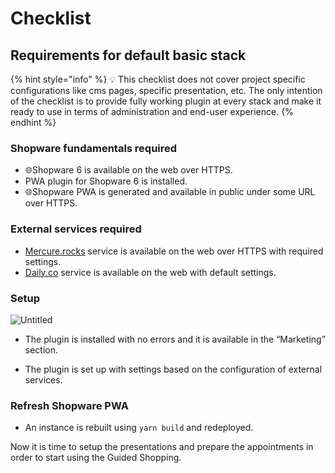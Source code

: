 # Checklist

## Requirements for default basic stack

{% hint style="info" %}
💡 This checklist does not cover project specific configurations like cms pages, specific presentation, etc. The only intention of the checklist is to provide fully working plugin at every stack and make it ready to use in terms of administration and end-user experience.
{% endhint %}

### Shopware fundamentals required

- 🌐Shopware 6 is available on the web over HTTPS.
- PWA plugin for Shopware 6 is installed.
- 🌐Shopware PWA is generated and available in public under some URL over HTTPS.

### External services required

- [Mercure.rocks](http://Mercure.rocks) service is available on the web over HTTPS with required settings.
- [Daily.co](http://Daily.co) service is available on the web with default settings.

### Setup

![Untitled](../../../docs/.gitbook/assets/products-guidedShopping-checklist.png)

- The plugin is installed with no errors and it is available in the “Marketing” section.
  
- The plugin is set up with settings based on the configuration of external services.

### Refresh Shopware PWA

- An instance is rebuilt using `yarn build` and redeployed.

Now it is time to setup the presentations and prepare the appointments in order to start using the Guided Shopping.
